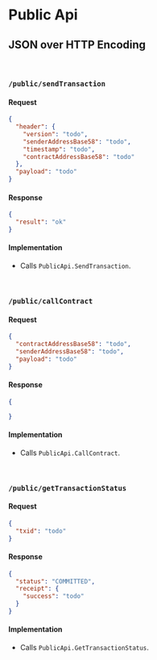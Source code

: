 # Public Api

## JSON over HTTP Encoding

&nbsp;
### `/public/sendTransaction`

#### Request
```json
{
  "header": {
    "version": "todo",
    "senderAddressBase58": "todo",
    "timestamp": "todo",
    "contractAddressBase58": "todo"
  },
  "payload": "todo"
}
```

#### Response
```json
{
  "result": "ok"
}
```

#### Implementation
* Calls `PublicApi.SendTransaction`.

&nbsp;
### `/public/callContract`

#### Request
```json
{
  "contractAddressBase58": "todo",
  "senderAddressBase58": "todo",
  "payload": "todo"
}
```

#### Response
```json
{

}
```

#### Implementation
* Calls `PublicApi.CallContract`.

&nbsp;
### `/public/getTransactionStatus`

#### Request
```json
{
  "txid": "todo"
}
```

#### Response
```json
{
  "status": "COMMITTED",
  "receipt": {
    "success": "todo"
  }
}
```

#### Implementation
* Calls `PublicApi.GetTransactionStatus`.
